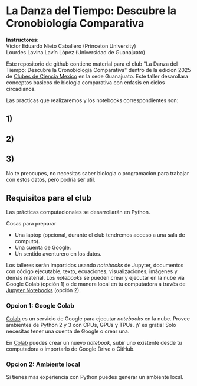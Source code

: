 # La Danza del Tiempo: Descubre la Cronobiología Comparativa

**Instructores:** <br/>
Victor Eduardo Nieto Caballero (Princeton University) <br/>
Lourdes Lavina Lavín López (Universidad de Guanajuato)

Este repositorio de github contiene material para el club "La Danza del Tiempo: Descubre la Cronobiología Comparativa" dentro de la edicion 2025 de [Clubes de Ciencia Mexico]([www.riiaa.org](https://clubesdeciencia.mx/clubes-2025/)) en la sede Guanajuato.
Este taller desarollara conceptos basicos de biologia comparativa con enfasis en ciclos circadianos. 

Las practicas que realizaremos y los notebooks correspondientes son:<br/>
## 1)
## 2)
## 3)

No te preocupes, no necesitas saber biologia o programacion para trabajar con estos datos, pero podria ser util. 

## Requisitos para el club

Las prácticas computacionales se desarrollarán en Python.

Cosas para preparar
* Una laptop (opcional, durante el club tendremos acceso a una sala de computo).
* Una cuenta de Google.
* Un sentido aventurero en los datos.

Los talleres serán impartidos usando *notebooks* de Jupyter, documentos con código ejecutable, texto, ecuaciones, visualizaciones, imágenes y demás material. Los *notebooks* se pueden crear y ejecutar en la nube vía Google Colab (opción 1) o de manera local en tu computadora a través de [Jupyter Notebooks](https://jupyter.org/) (opción 2).

### Opcion 1: Google Colab
[Colab](https://colab.research.google.com) es un servicio de Google para ejecutar *notebooks* en la nube. Provee ambientes de Python 2 y 3 con CPUs, GPUs y TPUs. ¡Y es gratis! Solo necesitas tener una cuenta de Google o crear una.

En [Colab](https://colab.research.google.com) puedes crear un nuevo *notebook*, subir uno existente desde tu computadora o importarlo de Google Drive o GitHub.

### Opcion 2: Ambiente local
Si tienes mas experiencia con Python puedes generar un ambiente local.


